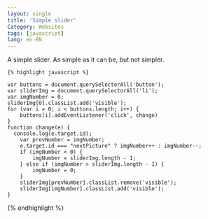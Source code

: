 ```yaml
---
layout: single
title: 'Simple slider'
Category: Websites
tags: [javascript]
lang: en-EN
---
```

A simple slider. As simple as it can be, but not simpler.

    {% highlight javascript %} 

    var buttons = document.querySelectorAll('button');
    var sliderImg = document.querySelectorAll('li');
    var imgNumber = 0;
    sliderImg[0].classList.add('visible');
    for (var i = 0; i < buttons.length; i++) {
        buttons[i].addEventListener('click', change)
    }
    function change(e) {
      console.log(e.target.id);
        var prevNumber = imgNumber;
        e.target.id === "nextPicture" ? imgNumber++ : imgNumber--;
        if (imgNumber < 0) {
            imgNumber = sliderImg.length - 1;
        } else if (imgNumber > sliderImg.length - 1) {
            imgNumber = 0;
        }
        sliderImg[prevNumber].classList.remove('visible');
        sliderImg[imgNumber].classList.add('visible');
    }
    
   {% endhighlight %} 
